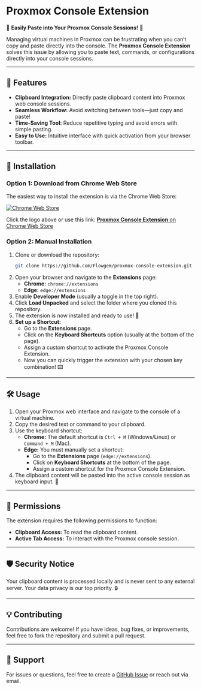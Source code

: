 # Proxmox Console Extension  

🚀 **Easily Paste into Your Proxmox Console Sessions!** 🚀  

Managing virtual machines in Proxmox can be frustrating when you can’t copy and paste directly into the console. The **Proxmox Console Extension** solves this issue by allowing you to paste text, commands, or configurations directly into your console sessions.  

---

## 🌟 Features  
- **Clipboard Integration:** Directly paste clipboard content into Proxmox web console sessions.  
- **Seamless Workflow:** Avoid switching between tools—just copy and paste!  
- **Time-Saving Tool:** Reduce repetitive typing and avoid errors with simple pasting.  
- **Easy to Use:** Intuitive interface with quick activation from your browser toolbar.  

---

## 🚀 Installation  
### Option 1: Download from Chrome Web Store  
The easiest way to install the extension is via the Chrome Web Store:  

[![Chrome Web Store](https://upload.wikimedia.org/wikipedia/commons/thumb/8/8c/Google_Chrome_Web_Store_logo.png/512px-Google_Chrome_Web_Store_logo.png)](https://chromewebstore.google.com/detail/proxmox-console-extension/mnkdipbaleabnmdhikbhnkennhldlmaf?authuser=0&hl=nl&pli=1)  

Click the logo above or use this link: [**Proxmox Console Extension** on Chrome Web Store](https://chromewebstore.google.com/detail/proxmox-console-extension/mnkdipbaleabnmdhikbhnkennhldlmaf?authuser=0&hl=nl&pli=1)


### Option 2: Manual Installation 
1. Clone or download the repository:  
   ```bash
   git clone https://github.com/Flowgem/proxmox-console-extension.git
2. Open your browser and navigate to the **Extensions** page:  
   - **Chrome:** `chrome://extensions`  
   - **Edge:** `edge://extensions`  
3. Enable **Developer Mode** (usually a toggle in the top right).  
4. Click **Load Unpacked** and select the folder where you cloned this repository.  
5. The extension is now installed and ready to use! 🎉  
6. **Set up a Shortcut:**  
   - Go to the **Extensions** page.  
   - Click on the **Keyboard Shortcuts** option (usually at the bottom of the page).  
   - Assign a custom shortcut to activate the Proxmox Console Extension.  
   - Now you can quickly trigger the extension with your chosen key combination! ⌨️  
  

---

## 🛠️ Usage  
1. Open your Proxmox web interface and navigate to the console of a virtual machine.  
2. Copy the desired text or command to your clipboard.  
3. Use the keyboard shortcut:  
   - **Chrome:** The default shortcut is `Ctrl + M` (Windows/Linux) or `Command + M` (Mac).  
   - **Edge:** You must manually set a shortcut:  
     - Go to the **Extensions** page (`edge://extensions`).  
     - Click on **Keyboard Shortcuts** at the bottom of the page.  
     - Assign a custom shortcut for the Proxmox Console Extension.  
4. The clipboard content will be pasted into the active console session as keyboard input. 🚀  


---

## 📖 Permissions  
The extension requires the following permissions to function:  
- **Clipboard Access:** To read the clipboard content.  
- **Active Tab Access:** To interact with the Proxmox console session.  

---

## 🛡️ Security Notice  
Your clipboard content is processed locally and is never sent to any external server. Your data privacy is our top priority. 🔒  

---

## 💡 Contributing  
Contributions are welcome! If you have ideas, bug fixes, or improvements, feel free to fork the repository and submit a pull request.  

---

## 📧 Support  
For issues or questions, feel free to create a [GitHub Issue](https://github.com/yourusername/proxmox-console-extension/issues) or reach out via email.  
